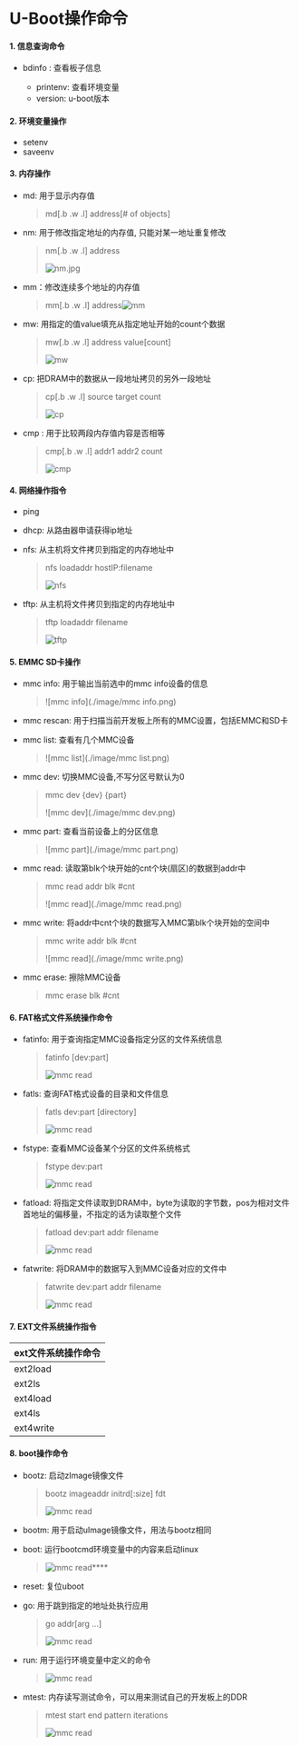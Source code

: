 # U-Boot操作命令

#### 1. 信息查询命令

- bdinfo : 查看板子信息

   - printenv: 查看环境变量
   - version: u-boot版本

#### 2. 环境变量操作

   * setenv
   * saveenv

#### 3. 内存操作

   * md: 用于显示内存值

     > md[.b .w .l] address[# of objects]

   * nm: 用于修改指定地址的内存值, 只能对某一地址重复修改

     > nm[.b .w .l] address
     >
     > ![nm.jpg](./image/nm.png)

   * mm：修改连续多个地址的内存值

     > mm[.b .w .l] address![mm](./image/mm.png)

   * mw: 用指定的值value填充从指定地址开始的count个数据

     >mw[.b .w .l] address value[count]
     >
     >![mw](./image/mw.png)

   * cp: 把DRAM中的数据从一段地址拷贝的另外一段地址

     > cp[.b .w .l] source target count
     >
     > ![cp](./image/cp.png)

   * cmp : 用于比较两段内存值内容是否相等

     > cmp[.b .w .l] addr1 addr2 count
     >
     > ![cmp](./image/cmp.png)

#### 4. 网络操作指令

   * ping

   * dhcp: 从路由器申请获得ip地址

   * nfs: 从主机将文件拷贝到指定的内存地址中
      > nfs loadaddr hostIP:filename
      >
      > ![nfs](./image/nfs.png)

   * tftp: 从主机将文件拷贝到指定的内存地址中

      > tftp loadaddr filename
      >
      > ![tftp](./image/tftp.png)

#### 5. EMMC SD卡操作

   * mmc info: 用于输出当前选中的mmc info设备的信息

     > ![mmc info](./image/mmc info.png)

   * mmc rescan: 用于扫描当前开发板上所有的MMC设置，包括EMMC和SD卡

   * mmc list: 查看有几个MMC设备

     > ![mmc list](./image/mmc list.png)

   * mmc dev: 切换MMC设备,不写分区号默认为0

     > mmc dev {dev} {part}
     >
     > ![mmc dev](./image/mmc dev.png)

   * mmc part: 查看当前设备上的分区信息

     > ![mmc part](./image/mmc part.png)

   * mmc read: 读取第blk个块开始的cnt个块(扇区)的数据到addr中

     > mmc read addr  blk #cnt
     >
     > ![mmc read](./image/mmc read.png)

   * mmc write: 将addr中cnt个块的数据写入MMC第blk个块开始的空间中

     > mmc write addr blk #cnt
     >
     > ![mmc read](./image/mmc write.png)

   * mmc erase: 擦除MMC设备

     > mmc erase blk #cnt

#### 6. FAT格式文件系统操作命令

   * fatinfo: 用于查询指定MMC设备指定分区的文件系统信息

     > fatinfo <interface>[dev:part]
     >
     > ![mmc read](./image/fatinfo.png)

   * fatls: 查询FAT格式设备的目录和文件信息

     > fatls <interface>  dev:part [directory]
     >
     > ![mmc read](./image/fatls.png)

   * fstype: 查看MMC设备某个分区的文件系统格式

     > fstype <interface> dev:part
     >
     > ![mmc read](./image/fstype.png)

   * fatload: 将指定文件读取到DRAM中，byte为读取的字节数，pos为相对文件首地址的偏移量，不指定的话为读取整个文件

     > fatload <interface> dev:part addr filename <byte><pos>
     >
     > ![mmc read](./image/fatload.png)

   * fatwrite: 将DRAM中的数据写入到MMC设备对应的文件中

     > fatwrite <interface> dev:part addr filename <bytes>
     >
     > ![mmc read](./image/fatwrite.png)

#### 7. EXT文件系统操作指令

   

| ext文件系统操作命令 |
| --------- |
|ext2load |
| ext2ls    |
| ext4load  |
| ext4ls    |
| ext4write |

#### 8. boot操作命令

- bootz: 启动zImage镜像文件

  > bootz imageaddr  initrd[:size] fdt
  >
  > ![mmc read](./image/bootz.png)

- bootm: 用于启动uImage镜像文件，用法与bootz相同

- boot: 运行bootcmd环境变量中的内容来启动linux

  > ![mmc read](./image/boot.png)****

- reset: 复位uboot

- go: 用于跳到指定的地址处执行应用

  > go addr[arg ...]
  >
  > ![mmc read](./image/go.png)

- run: 用于运行环境变量中定义的命令

  > ![mmc read](./image/run.png)

- mtest: 内存读写测试命令，可以用来测试自己的开发板上的DDR

  > mtest start  end  pattern  iterations
  >
  > ![mmc read](./image/mtest.png)